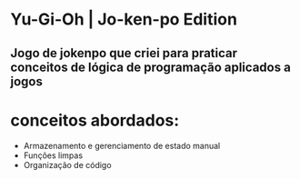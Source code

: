 # Yu-Gi-Oh | Jo-ken-po Edition

## Jogo de jokenpo que criei para praticar conceitos de lógica de programação aplicados a jogos

# conceitos abordados:

- Armazenamento e gerenciamento de estado manual
- Funções limpas
- Organização de código
